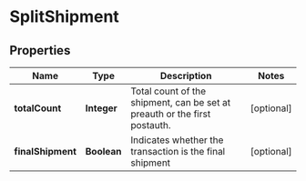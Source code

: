
# SplitShipment

## Properties
Name | Type | Description | Notes
------------ | ------------- | ------------- | -------------
**totalCount** | **Integer** | Total count of the shipment, can be set at preauth or the first postauth. |  [optional]
**finalShipment** | **Boolean** | Indicates whether the transaction is the final shipment |  [optional]




